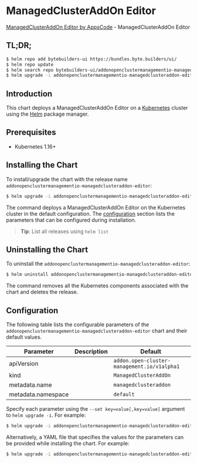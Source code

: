 # ManagedClusterAddOn Editor

[ManagedClusterAddOn Editor by AppsCode](https://byte.builders) - ManagedClusterAddOn Editor

## TL;DR;

```bash
$ helm repo add bytebuilders-ui https://bundles.byte.builders/ui/
$ helm repo update
$ helm search repo bytebuilders-ui/addonopenclustermanagementio-managedclusteraddon-editor --version=v0.4.16
$ helm upgrade -i addonopenclustermanagementio-managedclusteraddon-editor bytebuilders-ui/addonopenclustermanagementio-managedclusteraddon-editor -n default --create-namespace --version=v0.4.16
```

## Introduction

This chart deploys a ManagedClusterAddOn Editor on a [Kubernetes](http://kubernetes.io) cluster using the [Helm](https://helm.sh) package manager.

## Prerequisites

- Kubernetes 1.16+

## Installing the Chart

To install/upgrade the chart with the release name `addonopenclustermanagementio-managedclusteraddon-editor`:

```bash
$ helm upgrade -i addonopenclustermanagementio-managedclusteraddon-editor bytebuilders-ui/addonopenclustermanagementio-managedclusteraddon-editor -n default --create-namespace --version=v0.4.16
```

The command deploys a ManagedClusterAddOn Editor on the Kubernetes cluster in the default configuration. The [configuration](#configuration) section lists the parameters that can be configured during installation.

> **Tip**: List all releases using `helm list`

## Uninstalling the Chart

To uninstall the `addonopenclustermanagementio-managedclusteraddon-editor`:

```bash
$ helm uninstall addonopenclustermanagementio-managedclusteraddon-editor -n default
```

The command removes all the Kubernetes components associated with the chart and deletes the release.

## Configuration

The following table lists the configurable parameters of the `addonopenclustermanagementio-managedclusteraddon-editor` chart and their default values.

|     Parameter      | Description |                        Default                         |
|--------------------|-------------|--------------------------------------------------------|
| apiVersion         |             | <code>addon.open-cluster-management.io/v1alpha1</code> |
| kind               |             | <code>ManagedClusterAddOn</code>                       |
| metadata.name      |             | <code>managedclusteraddon</code>                       |
| metadata.namespace |             | <code>default</code>                                   |


Specify each parameter using the `--set key=value[,key=value]` argument to `helm upgrade -i`. For example:

```bash
$ helm upgrade -i addonopenclustermanagementio-managedclusteraddon-editor bytebuilders-ui/addonopenclustermanagementio-managedclusteraddon-editor -n default --create-namespace --version=v0.4.16 --set apiVersion=addon.open-cluster-management.io/v1alpha1
```

Alternatively, a YAML file that specifies the values for the parameters can be provided while
installing the chart. For example:

```bash
$ helm upgrade -i addonopenclustermanagementio-managedclusteraddon-editor bytebuilders-ui/addonopenclustermanagementio-managedclusteraddon-editor -n default --create-namespace --version=v0.4.16 --values values.yaml
```
